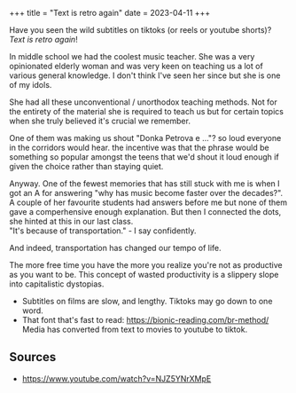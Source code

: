 +++
title = "Text is retro again"
date = 2023-04-11
+++

Have you seen the wild subtitles on tiktoks (or reels or youtube shorts)?
*Text is retro again*!

In middle school we had the coolest music teacher.
She was a very opinionated elderly woman and was very keen on teaching us
a lot of various general knowledge.
I don't think I've seen her since but she is one of my idols.

She had all these unconventional / unorthodox teaching methods. Not for the
entirety of the material she is required to teach us but for certain topics
when she truly believed it's crucial we remember.

One of them was making us shout "Donka Petrova e ..."? <!-- TODO: -->
so loud everyone in the corridors would hear. the incentive was that the phrase
would be something so popular amongst the teens that we'd shout it loud enough
if given the choice rather than staying quiet.

Anyway.
One of the fewest memories that has still stuck with me is when I got an A for
answering "why has music become faster over the decades?". A couple of her
favourite students had answers before me but none of them gave a comperhensive
enough explanation.
But then I connected the dots, she hinted at this in our last class.  
"It's because of transportation." - I say confidently.

And indeed, transportation has changed our tempo of life.

The more free time you have the more you realize you're not as productive
as you want to be. This concept of wasted productivity is a slippery slope into
capitalistic dystopias.

- Subtitles on films are slow, and lengthy. Tiktoks may go down to one word.
- That font that's fast to read: <https://bionic-reading.com/br-method/>
Media has converted from text to movies to youtube to tiktok.

<!-- generational drift -->
## Sources
- <https://www.youtube.com/watch?v=NJZ5YNrXMpE>
